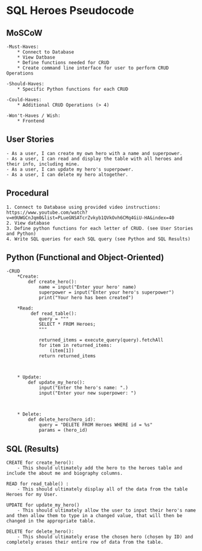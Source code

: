 # SQL Heroes Pseudocode

## MoSCoW
    -Must-Haves: 
        * Connect to Database
        * View Datbase
        * Define functions needed for CRUD
        * Create command line interface for user to perform CRUD   Operations

    -Should-Haves:
        * Specific Python functions for each CRUD

    -Could-Haves:
        * Additional CRUD Operations (> 4)

    -Won't-Haves / Wish:
        * Frontend


## User Stories
    - As a user, I can create my own hero with a name and superpower.
    - As a user, I can read and display the table with all heroes and their info, including mine.
    - As a user, I can update my hero's superpower.
    - As a user, I can delete my hero altogether.



## Procedural

    1. Connect to Database using provided video instructions: https://www.youtube.com/watch?v=m9UWGCnJqm0&list=PLueGNSATcrZvkyb1QVkOvh6CMq4GiU-HA&index=40
    2. View database
    3. Define python functions for each letter of CRUD. (see User Stories and Python)
    4. Write SQL queries for each SQL query (see Python and SQL Results)

## Python (Functional and Object-Oriented)
    -CRUD
        *Create: 
            def create_hero():
                name = input("Enter your hero' name)
                superpower = input("Enter your hero's superpower")
                print("Your hero has been created")
        
        *Read:
             def read_table():
                query = """
                SELECT * FROM Heroes;
                """

                returned_items = execute_query(query).fetchAll
                for item in returned_items:
                    (item[1])
                return returned_items



        * Update:
            def update_my_hero():
                input("Enter the hero's name: ".)
                input("Enter your new superpower: ")



        * Delete:
            def delete_hero(hero_id):
                query = "DELETE FROM Heroes WHERE id = %s"
                params = (hero_id)


## SQL (Results)

    CREATE for create_hero():
        - This should ultimately add the hero to the heroes table and include the about me and biography columns.

    READ for read_table() :
        - This should ultimately display all of the data from the table Heroes for my User.

    UPDATE for update_my_hero()
        - This should ultimately allow the user to input their hero's name and then allow them to type in a changed value, that will then be changed in the appropriate table.

    DELETE for delete_hero():
        - This should ultimately erase the chosen hero (chosen by ID) and completely erases their entire row of data from the table.

       



